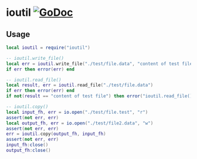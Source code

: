# ioutil [![GoDoc](https://godoc.org/github.com/lovercode/gopher-lua-libs/ioutil?status.svg)](https://godoc.org/github.com/lovercode/gopher-lua-libs/ioutil)

## Usage

```lua
local ioutil = require("ioutil")

-- ioutil.write_file()
local err = ioutil.write_file("./test/file.data", "content of test file")
if err then error(err) end

-- ioutil.read_file()
local result, err = ioutil.read_file("./test/file.data")
if err then error(err) end
if not(result == "content of test file") then error("ioutil.read_file()") end

-- ioutil.copy()
local input_fh, err = io.open("./test/file.test", "r")
assert(not err, err)
local output_fh, err = io.open("./test/file2.data", "w")
assert(not err, err)
err = ioutil.copy(output_fh, input_fh)
assert(not err, err)
input_fh:close()
output_fh:close()
```

